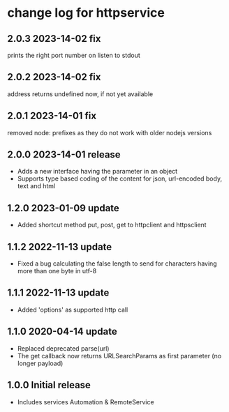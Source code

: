 # change log for httpservice

## 2.0.3 2023-14-02 fix

prints the right port number on listen to stdout

## 2.0.2 2023-14-02 fix

address returns undefined now, if not yet available

## 2.0.1 2023-14-01 fix

removed node: prefixes as they do not work with older nodejs versions

## 2.0.0 2023-14-01 release

- Adds a new interface having the parameter in an object
- Supports type based coding of the content for json, url-encoded body, text and html

## 1.2.0 2023-01-09 update

- Added shortcut method put, post, get to httpclient and httpsclient

## 1.1.2 2022-11-13 update

- Fixed a bug calculating the false length to send for characters having more than one byte in utf-8

## 1.1.1 2022-11-13 update

- Added 'options' as supported http call

## 1.1.0 2020-04-14 update

- Replaced deprecated parse(url)
- The get callback now returns URLSearchParams as first parameter (no longer payload)

## 1.0.0 Initial release

- Includes services Automation & RemoteService
